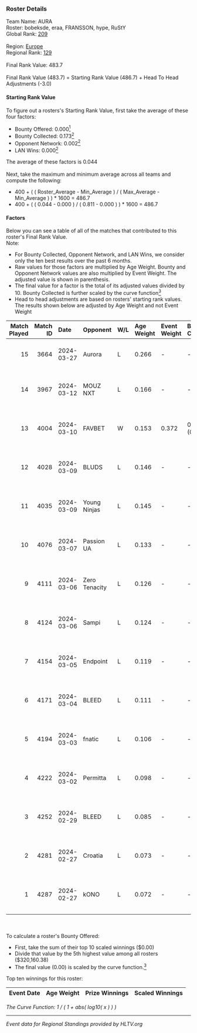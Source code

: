 ### Roster Details<br />
Team Name: AURA<br />
Roster: bobeksde, eraa, FRANSSON, hype, RuStY<br />
Global Rank: [209](../standings_global_2024_08_14.md)<br />
<br />
Region: [Europe]( ../standings_europe_2024_08_14.md)<br />
Regional Rank: [129]( ../standings_europe_2024_08_14.md)<br />
<br />
Final Rank Value:  483.7<br />
<br />
Final Rank Value (483.7) = Starting Rank Value (486.7) + Head To Head Adjustments (-3.0)<br />

#### Starting Rank Value<br />
To figure out a rosters's Starting Rank Value, first take the average of these four factors:<br />
- Bounty Offered: 0.000[<sup>1</sup>](#table2)
- Bounty Collected: 0.173[<sup>2</sup>](#table1)
- Opponent Network: 0.002[<sup>2</sup>](#table1)
- LAN Wins: 0.000[<sup>2</sup>](#table1)

The average of these factors is 0.044<br />
<br />
Next, take the maximum and minimum average across all teams and compute the following:<br />
- 400 + ( ( Roster_Average - Min_Average ) / ( Max_Average - Min_Average ) ) * 1600 = 486.7
- 400 + ( ( 0.044 - 0.000 ) / ( 0.811 - 0.000 ) ) * 1600 = 486.7


#### Factors<br />
Below you can see a table of all of the matches that contributed to this roster's Final Rank Value.<br />
Note:<br />

- For Bounty Collected, Opponent Network, and LAN Wins, we consider only the ten best results over the past 6 months.
- Raw values for those factors are multiplied by Age Weight. Bounty and Opponent Network values are also multiplied by Event Weight. The adjusted value is shown in parenthesis.
- The final value for a factor is the total of its adjusted values divided by 10. Bounty Collected is further scaled by the curve function[<sup>3</sup>](#curveFunction)
- Head to head adjustments are based on rosters' starting rank values. The results shown below are adjusted by Age Weight and not Event Weight
<span id="table1"></span><br />


| Match Played | Match ID | Date       | Opponent      | W/L | Age Weight | Event Weight | Bounty Collected | Opponent Network | LAN Wins  | H2H Adj. | Roster                                 |
| -: | -: | :- | :- | :- | :- | :- | :- | :- | :- | -: | :- |
|           15 |     3664 | 2024-03-27 | Aurora        | L   | 0.266      | -            | -                | -                | -         |    -0.02 | bobeksde, eraa, FRANSSON, hype, RuStY  |
|           14 |     3967 | 2024-03-12 | MOUZ NXT      | L   | 0.166      | -            | -                | -                | -         |    -0.26 | bobeksde, eraa, Golden, Plopski, RuStY |
|           13 |     4004 | 2024-03-10 | FAVBET        | W   | 0.153      | 0.372        | 0.003 (0.000)    | 0.413 (0.024)    | 0 (0.000) |     4.02 | bobeksde, eraa, Golden, Plopski, RuStY |
|           12 |     4028 | 2024-03-09 | BLUDS         | L   | 0.146      | -            | -                | -                | -         |    -2.81 | bobeksde, eraa, Golden, Plopski, RuStY |
|           11 |     4035 | 2024-03-09 | Young Ninjas  | L   | 0.145      | -            | -                | -                | -         |    -0.77 | bobeksde, eraa, Golden, Plopski, RuStY |
|           10 |     4076 | 2024-03-07 | Passion UA    | L   | 0.133      | -            | -                | -                | -         |    -0.16 | bobeksde, eraa, Golden, Plopski, RuStY |
|            9 |     4111 | 2024-03-06 | Zero Tenacity | L   | 0.126      | -            | -                | -                | -         |    -0.15 | bobeksde, eraa, Golden, Plopski, RuStY |
|            8 |     4124 | 2024-03-06 | Sampi         | L   | 0.124      | -            | -                | -                | -         |    -0.43 | bobeksde, eraa, Golden, Plopski, RuStY |
|            7 |     4154 | 2024-03-05 | Endpoint      | L   | 0.119      | -            | -                | -                | -         |    -0.23 | bobeksde, eraa, Golden, Plopski, RuStY |
|            6 |     4171 | 2024-03-04 | BLEED         | L   | 0.111      | -            | -                | -                | -         |    -0.29 | bobeksde, eraa, Golden, Plopski, RuStY |
|            5 |     4194 | 2024-03-03 | fnatic        | L   | 0.106      | -            | -                | -                | -         |    -0.01 | bobeksde, eraa, Golden, Plopski, RuStY |
|            4 |     4222 | 2024-03-02 | Permitta      | L   | 0.098      | -            | -                | -                | -         |    -0.21 | bobeksde, eraa, Golden, Plopski, RuStY |
|            3 |     4252 | 2024-02-29 | BLEED         | L   | 0.085      | -            | -                | -                | -         |    -0.22 | bobeksde, eraa, Golden, Plopski, RuStY |
|            2 |     4281 | 2024-02-27 | Croatia       | L   | 0.073      | -            | -                | -                | -         |    -1.16 | bobeksde, eraa, Golden, Plopski, RuStY |
|            1 |     4287 | 2024-02-27 | kONO          | L   | 0.072      | -            | -                | -                | -         |    -0.27 | bobeksde, eraa, Golden, Plopski, RuStY |

<br />
<span id="table2"></span><br />
To calculate a roster's Bounty Offered:<br />

- First, take the sum of their top 10 scaled winnings ($0.00)
- Divide that value by the 5th highest value among all rosters ($320,160.38)
- The final value (0.00) is scaled by the curve function.[<sup>3</sup>](#curveFunction)

Top ten winnings for this roster:<br />

| Event Date | Age Weight | Prize Winnings | Scaled Winnings |
| :- | -: | :- | :- |


<span id="curveFunction"></span>_The Curve Function: 1 / ( 1 + abs( log10( x ) ) )_<br />

---
_Event data for Regional Standings provided by HLTV.org_<br />
